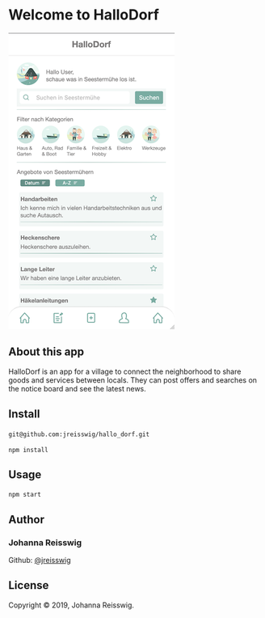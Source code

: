 # Welcome to HalloDorf

![HalloDorf](./src/images/HalloDorf.png 'HalloDorf')

## About this app

HalloDorf is an app for a village to connect the neighborhood to share goods and services between locals. They can post offers and searches on the notice board and see the latest news.

## Install

`git@github.com:jreisswig/hallo_dorf.git`

`npm install`

## Usage

`npm start`

## Author

### Johanna Reisswig

Github: [@jreisswig](https://github.com/jreisswig)

## License

Copyright © 2019, Johanna Reisswig.

